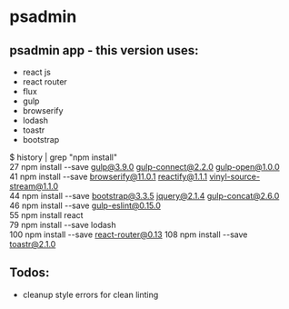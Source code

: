 # psadmin
## psadmin app - this version uses:
- react js
- react router
- flux
- gulp
- browserify
- lodash
- toastr
- bootstrap

$ history | grep "npm install"  
   27  npm install --save gulp@3.9.0 gulp-connect@2.2.0 gulp-open@1.0.0     
   41  npm install --save browserify@11.0.1 reactify@1.1.1 vinyl-source-stream@1.1.0        
   44  npm install --save bootstrap@3.3.5 jquery@2.1.4 gulp-concat@2.6.0    
   46  npm install --save gulp-eslint@0.15.0   
   55  npm install react  
   79  npm install --save lodash  
  100  npm install --save react-router@0.13 
  108  npm install --save toastr@2.1.0

## Todos:
- cleanup style errors for clean linting
